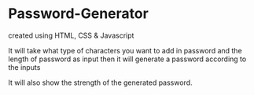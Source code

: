 # Password-Generator

created using HTML, CSS & Javascript

It will take what type of characters you want to add in password and the length of password as input
then it will generate a password according to the inputs

It will also show the strength of the generated password.
